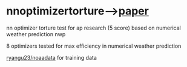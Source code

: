 # nnoptimizertorture-->[paper](https://docs.google.com/document/d/1-LHew4aeFPC1RlGKK24HXrzt2HB_PC1elHSRA-4Isiw/edit?usp=sharing "cb no name version")
nn optimizer torture test for ap research (5 score) based on numerical weather prediction nwp

8 optimizers tested for max efficiency in numerical weather prediction

[ryangu23/noaadata](https://github.com/ryangu23/noaadump) for training data
